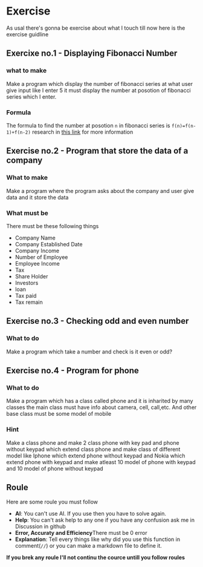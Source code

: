# Exercise
As usal there's gonna be exercise about what I touch till now here is the exercise guidline
## Exercixe no.1 - Displaying Fibonacci Number
### what to make
Make a program which display the number of fibonacci series at what user give input like I enter 5 it must display the number at posotion of fibonacci series which I enter.
### Formula
The formula to find the number at posotion `n` in fibonacci series is `f(n)=f(n-1)+f(n-2)` research in [this link](https://www.google.com/search?q=fibonacci+series&rlz=1C1GKLA_enNP767NP767&oq=fibonacci+series&aqs=chrome..69i57.384951j0j7&sourceid=chrome&ie=UTF-8) for more information
## Exercise no.2 - Program that store the data of a company
### What to make 
Make a program where the program asks about the company and user give data and it store the data
### What must be
There must be these following things
- Company Name
- Company Established Date
- Company Income 
- Number of Employee
- Employee Income
- Tax
- Share Holder
- Investors
- loan
- Tax paid
- Tax remain
## Exercise no.3 - Checking odd and even number
### What to do
Make a program which take a number and check is it even or odd? 
## Exercise no.4 - Program for phone
### What to do
Make a program which has a class called phone and it is inharited by many classes the main class must have info about camera, cell, call,etc. And other base class must be some model of mobile
### Hint
Make a class phone and make 2 class phone with key pad and phone without keypad which extend class phone and make class of different model like Iphone which extend phone without keypad and Nokia which extend phone with keypad and make atleast 10 model of phone with keypad and 10 model of phone without keypad
## Roule
Here are some roule you must follow 
- **AI**: You can't use AI. If you use then you have to solve again.
- **Help**: You can't ask help to any one if you have any confusion ask me in Discussion in github
- **Error, Accuraty and Efficiency**There must be 0 error
- **Explanation**: Tell every things like why did you use this function in comment(`//`) or you can make a markdown  file to define it.

**If you brek any roule I'll not continu the cource untill you follow roules**